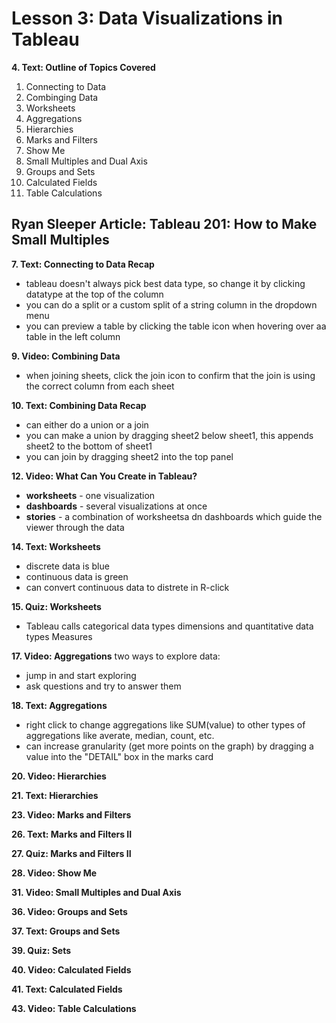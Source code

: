# Lesson 3: Data Visualizations in Tableau

**4. Text: Outline of Topics Covered**
1. Connecting to Data
2. Combinging Data
3. Worksheets
4. Aggregations
5. Hierarchies
6. Marks and Filters
7. Show Me
8. Small Multiples and Dual Axis
9. Groups and Sets
10. Calculated Fields
11. Table Calculations

**Ryan Sleeper Article: Tableau 201: How to Make Small Multiples**
- 

**7. Text: Connecting to Data Recap**
- tableau doesn't always pick best data type, so change it by clicking datatype at the top of the column
- you can do a split or a custom split of a string column in the dropdown menu
- you can preview a table by clicking the table icon when hovering over aa table in the left column

**9. Video: Combining Data**
- when joining sheets, click the join icon to confirm that the join is using the correct column from each sheet

**10. Text: Combining Data Recap**
- can either do a union or a join
- you can make a union by dragging sheet2 below sheet1, this appends sheet2 to the bottom of sheet1
- you can join by dragging sheet2 into the top panel

**12. Video: What Can You Create in Tableau?**
- **worksheets** - one visualization
- **dashboards** - several visualizations at once
- **stories** - a combination of worksheetsa dn dashboards which guide the viewer through the data

**14. Text: Worksheets**
- discrete data is blue
- continuous data is green
- can convert continuous data to distrete in R-click

**15. Quiz: Worksheets**
- Tableau calls categorical data types dimensions and quantitative data types Measures

**17. Video: Aggregations**
two ways to explore data:
- jump in and start exploring
- ask questions and try to answer them

**18. Text: Aggregations**
- right click to change aggregations like SUM(value) to other types of aggregations like averate, median, count, etc.
- can increase granularity (get more points on the graph) by dragging a value into the "DETAIL" box in the marks card

**20. Video: Hierarchies**

**21. Text: Hierarchies**

**23. Video: Marks and Filters**

**26. Text: Marks and Filters II**

**27. Quiz: Marks and Filters II**

**28. Video: Show Me**

**31. Video: Small Multiples and Dual Axis**

**36. Video: Groups and Sets**

**37. Text: Groups and Sets**

**39. Quiz: Sets**

**40. Video: Calculated Fields**

**41. Text: Calculated Fields**

**43. Video: Table Calculations**
